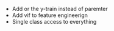 

- Add or the y-train instead of paremter
- Add vif to feature engineerign
- Single class access to everything
